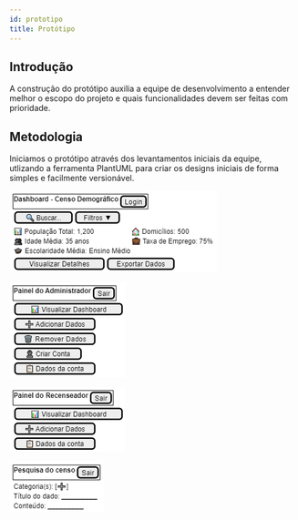 ```yaml
---
id: prototipo
title: Protótipo
---
```


## Introdução

A construção do protótipo auxilia a equipe de desenvolvimento a entender melhor o escopo do projeto e quais funcionalidades devem ser feitas com prioridade.


## Metodologia

Iniciamos o protótipo através dos levantamentos iniciais da equipe, utlizando a ferramenta PlantUML para criar os designs iniciais de forma simples e facilmente versionável.

![![Protótipo Dashboard](../assets/Prototipo/dashboard.png)](../assets/Prototipo/dashboard.png)

![![Protótipo Dashboard](../assets/Prototipo/adm.png)](../assets/Prototipo/adm.png)

![![Protótipo Dashboard](../assets/Prototipo/recenseador.png)](../assets/Prototipo/recenseador.png)

![![Protótipo Dashboard](../assets/Prototipo/pesquisa.png)](../assets/Prototipo/pesquisa.png)
